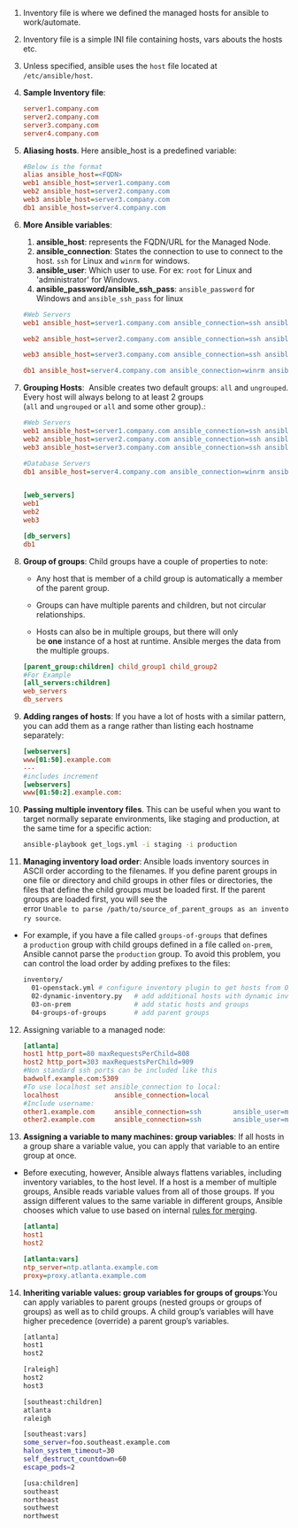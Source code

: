 1. Inventory file is where we defined the managed hosts for ansible to work/automate.
2. Inventory file is a simple INI file containing hosts, vars abouts the hosts etc.
3. Unless specified, ansible uses the `host` file located at `/etc/ansible/host`.
4. **Sample Inventory file**:
    ``` ini
    server1.company.com
    server2.company.com
    server3.company.com
    server4.company.com
    ```
5. **Aliasing hosts**. Here ansible_host is a predefined variable:
    ```ini
    #Below is the format
    alias ansible_host=<FQDN>
    web1 ansible_host=server1.company.com
    web2 ansible_host=server2.company.com
    web3 ansible_host=server3.company.com
    db1 ansible_host=server4.company.com
    ```
6. **More Ansible variables**:
     1. **ansible_host**: represents the FQDN/URL for the Managed Node.
     2. **ansible_connection**: States the connection to use to connect to the host. `ssh` for Linux and `winrm` for windows.
     3. **ansible_user**: Which user to use. For ex: `root` for Linux and 'administrator' for Windows.
     4. **ansible_password/ansible_ssh_pass**: `ansible_password` for Windows and   `ansible_ssh_pass` for linux
     ```ini
     #Web Servers
     web1 ansible_host=server1.company.com ansible_connection=ssh ansible_user=root ansible_ssh_pass=Password123!
     
     web2 ansible_host=server2.company.com ansible_connection=ssh ansible_user=root ansible_ssh_pass=Password123!
     
     web3 ansible_host=server3.company.com ansible_connection=ssh ansible_user=root ansible_ssh_pass=Password123!
     
     db1 ansible_host=server4.company.com ansible_connection=winrm ansible_user=administrator ansible_password=Dbp@aa123!>)
     ```
     
7. **Grouping Hosts**:  Ansible creates two default groups: `all` and `ungrouped`. Every host will always belong to at least 2 groups (`all` and `ungrouped` or `all` and some other group).:
    ```ini
    #Web Servers
    web1 ansible_host=server1.company.com ansible_connection=ssh ansible_user=root ansible_ssh_pass=Password123!
    web2 ansible_host=server2.company.com ansible_connection=ssh ansible_user=root ansible_ssh_pass=Password123!
    web3 ansible_host=server3.company.com ansible_connection=ssh ansible_user=root ansible_ssh_pass=Password123!
    
    #Database Servers
    db1 ansible_host=server4.company.com ansible_connection=winrm ansible_user=administrator ansible_password=Password123!
    
    
    [web_servers]
    web1
    web2
    web3
    
    [db_servers]
    db1
    ```
8. **Group of groups**: Child groups have a couple of properties to note:

    - Any host that is member of a child group is automatically a member of the parent group.
        
    - Groups can have multiple parents and children, but not circular relationships.
        
    - Hosts can also be in multiple groups, but there will only be **one** instance of a host at runtime. Ansible merges the data from the multiple groups.
    ```ini
    [parent_group:children] child_group1 child_group2
    #For Example
    [all_servers:children]
    web_servers
    db_servers
    ```
9. **Adding ranges of hosts**: If you have a lot of hosts with a similar pattern, you can add them as a range rather than listing each hostname separately:

    ```ini
    [webservers]
    www[01:50].example.com
    ---
    #includes increment
    [webservers]
    www[01:50:2].example.com: 
    ```
10. **Passing multiple inventory files**. This can be useful when you want to target normally separate environments, like staging and production, at the same time for a specific action:
    ```bash
    ansible-playbook get_logs.yml -i staging -i production
    ```
11. **Managing inventory load order**: Ansible loads inventory sources in ASCII order according to the filenames. If you define parent groups in one file or directory and child groups in other files or directories, the files that define the child groups must be loaded first. If the parent groups are loaded first, you will see the error `Unable to parse /path/to/source_of_parent_groups as an inventory source`.
 -    For example, if you have a file called `groups-of-groups` that defines a `production` group with child groups defined in a file called `on-prem`, Ansible cannot parse the `production` group. To avoid this problem, you can control the load order by adding prefixes to the files:
        ```bash
        inventory/
          01-openstack.yml # configure inventory plugin to get hosts from OpenStack cloud
          02-dynamic-inventory.py   # add additional hosts with dynamic inventory script
          03-on-prem                # add static hosts and groups
          04-groups-of-groups       # add parent groups
        ```
12. Assigning variable to a managed node:
    ```ini
    [atlanta]
    host1 http_port=80 maxRequestsPerChild=808
    host2 http_port=303 maxRequestsPerChild=909
    #Non standard ssh ports can be included like this
    badwolf.example.com:5309
    #To use localhost set ansible_connection to local:
    localhost              ansible_connection=local
    #Include username:
    other1.example.com     ansible_connection=ssh        ansible_user=myuser
    other2.example.com     ansible_connection=ssh        ansible_user=myotheruser
    ```
13. **Assigning a variable to many machines: group variables**: If all hosts in a group share a variable value, you can apply that variable to an entire group at once.
- Before executing, however, Ansible always flattens variables, including inventory variables, to the host level. If a host is a member of multiple groups, Ansible reads variable values from all of those groups. If you assign different values to the same variable in different groups, Ansible chooses which value to use based on internal [rules for merging](https://docs.ansible.com/ansible/latest/inventory_guide/intro_inventory.html#how-we-merge).
    ```ini
    [atlanta]
    host1
    host2
    
    [atlanta:vars]
    ntp_server=ntp.atlanta.example.com
    proxy=proxy.atlanta.example.com
    ```
14. **Inheriting variable values: group variables for groups of groups**:You can apply variables to parent groups (nested groups or groups of groups) as well as to child groups. A child group’s variables will have higher precedence (override) a parent group’s variables.
    ```bash
    [atlanta]
    host1
    host2
    
    [raleigh]
    host2
    host3
    
    [southeast:children]
    atlanta
    raleigh
    
    [southeast:vars]
    some_server=foo.southeast.example.com
    halon_system_timeout=30
    self_destruct_countdown=60
    escape_pods=2
    
    [usa:children]
    southeast
    northeast
    southwest
    northwest
    ```
